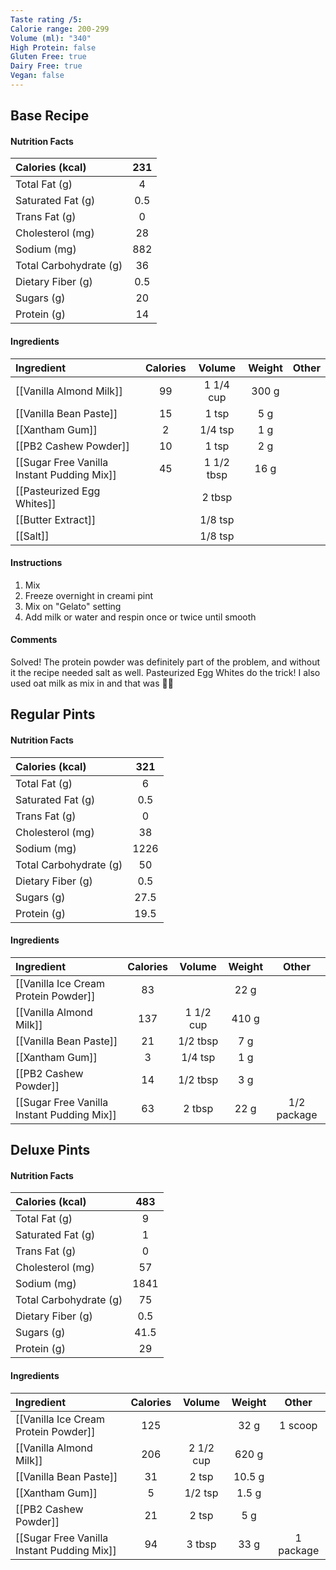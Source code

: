 ```yaml
---
Taste rating /5:
Calorie range: 200-299
Volume (ml): "340"
High Protein: false
Gluten Free: true
Dairy Free: true
Vegan: false
---
```

## Base Recipe
#### Nutrition Facts
| Calories (kcal) | 231 |
| :-- | :--: |
| Total Fat (g) | 4 |
| Saturated Fat (g) | 0.5 |
| Trans Fat (g) | 0 |
| Cholesterol (mg) | 28 |
| Sodium (mg) | 882 |
| Total Carbohydrate (g) | 36 |
| Dietary Fiber (g) | 0.5 |
| Sugars (g) | 20 |
| Protein (g) | 14 |
#### Ingredients
| Ingredient                                 | Calories |   Volume   | Weight | Other |
| :----------------------------------------- | :------: | :--------: | :----: | :---: |
| [[Vanilla Almond Milk]]                    |    99    | 1 1/4 cup  | 300 g  |       |
| [[Vanilla Bean Paste]]                     |    15    |   1 tsp    |  5 g   |       |
| [[Xantham Gum]]                            |    2     |  1/4 tsp   |  1 g   |       |
| [[PB2 Cashew Powder]]                      |    10    |   1 tsp    |  2 g   |       |
| [[Sugar Free Vanilla Instant Pudding Mix]] |    45    | 1 1/2 tbsp |  16 g  |       |
| [[Pasteurized Egg Whites]]                 |          |   2 tbsp   |        |       |
| [[Butter Extract]]                         |          |  1/8 tsp   |        |       |
| [[Salt]]                                   |          |  1/8 tsp   |        |       |
#### Instructions

1. Mix
2. Freeze overnight in creami pint
3. Mix on "Gelato" setting
4. Add milk or water and respin once or twice until smooth

#### Comments

Solved! The protein powder was definitely part of the problem, and without it the recipe needed salt as well. Pasteurized Egg Whites do the trick! I also used oat milk as mix in and that was 🙌🏻

## Regular Pints
#### Nutrition Facts
| Calories (kcal) | 321 |
| :-- | :--: |
| Total Fat (g) | 6 |
| Saturated Fat (g) | 0.5 |
| Trans Fat (g) | 0 |
| Cholesterol (mg) | 38 |
| Sodium (mg) | 1226 |
| Total Carbohydrate (g) | 50 |
| Dietary Fiber (g) | 0.5 |
| Sugars (g) | 27.5 |
| Protein (g) | 19.5 |
#### Ingredients
| Ingredient | Calories | Volume | Weight | Other |
| :-- | :--: | :--: | :--: | :--: |
| [[Vanilla Ice Cream Protein Powder]] | 83 | | 22 g |  |
| [[Vanilla Almond Milk]] | 137 | 1 1/2 cup | 410 g | |
| [[Vanilla Bean Paste]] | 21 | 1/2 tbsp | 7 g | |
| [[Xantham Gum]] | 3 | 1/4 tsp | 1 g | |
| [[PB2 Cashew Powder]] | 14 | 1/2 tbsp | 3 g | |
| [[Sugar Free Vanilla Instant Pudding Mix]] | 63 | 2 tbsp | 22 g | 1/2 package |

## Deluxe Pints
#### Nutrition Facts
| Calories (kcal) | 483 |
| :-- | :--: |
| Total Fat (g) | 9 |
| Saturated Fat (g) | 1 |
| Trans Fat (g) | 0 |
| Cholesterol (mg) | 57 |
| Sodium (mg) | 1841 |
| Total Carbohydrate (g) | 75 |
| Dietary Fiber (g) | 0.5 |
| Sugars (g) | 41.5 |
| Protein (g) | 29 |
#### Ingredients
| Ingredient | Calories | Volume | Weight | Other |
| :-- | :--: | :--: | :--: | :--: |
| [[Vanilla Ice Cream Protein Powder]] | 125 | | 32 g | 1 scoop |
| [[Vanilla Almond Milk]] | 206 | 2 1/2 cup | 620 g | |
| [[Vanilla Bean Paste]] | 31 | 2 tsp | 10.5 g | |
| [[Xantham Gum]] | 5 | 1/2 tsp | 1.5 g | |
| [[PB2 Cashew Powder]] | 21 | 2 tsp | 5 g | |
| [[Sugar Free Vanilla Instant Pudding Mix]] | 94 | 3 tbsp | 33 g | 1 package |
